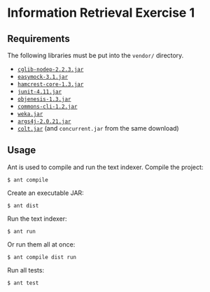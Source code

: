 Information Retrieval Exercise 1
================================

Requirements
------------

The following libraries must be put into the `vendor/` directory.

- [`cglib-nodep-2.2.3.jar`](http://sourceforge.net/projects/cglib/files/cglib2/2.2.3/cglib-nodep-2.2.3.jar/download)
- [`easymock-3.1.jar`](http://sourceforge.net/projects/easymock/files/EasyMock/3.1/easymock-3.1.zip/download)
- [`hamcrest-core-1.3.jar`](http://search.maven.org/remotecontent?filepath=org/hamcrest/hamcrest-core/1.3/hamcrest-core-1.3.jar)
- [`junit-4.11.jar`](http://search.maven.org/remotecontent?filepath=junit/junit/4.11/junit-4.11.jar)
- [`objenesis-1.3.jar`](http://objenesis.googlecode.com/files/objenesis-1.3-bin.zip)
- [`commons-cli-1.2.jar`](http://tweedo.com/mirror/apache//commons/cli/binaries/commons-cli-1.2-bin.zip)
- [`weka.jar`](http://prdownloads.sourceforge.net/weka/weka-3-7-9.zip)
- [`args4j-2.0.21.jar`](http://maven.jenkins-ci.org/content/repositories/releases/args4j/args4j/2.0.21/args4j-2.0.21.jar)
- [`colt.jar`](http://acs.lbl.gov/software/colt/colt-download/releases/colt-1.2.0.zip) (and `concurrent.jar` from the same download)


Usage
-----

Ant is used to compile and run the text indexer. Compile the project:

    $ ant compile

Create an executable JAR:

    $ ant dist

Run the text indexer:

    $ ant run

Or run them all at once:

    $ ant compile dist run

Run all tests:

    $ ant test

